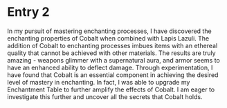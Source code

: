 # Entry 2
In my pursuit of mastering enchanting processes, I have discovered the enchanting properties of Cobalt when combined with Lapis Lazuli. The addition of Cobalt to enchanting processes imbues items with an ethereal quality that cannot be achieved with other materials. The results are truly amazing - weapons glimmer with a supernatural aura, and armor seems to have an enhanced ability to deflect damage. Through experimentation, I have found that Cobalt is an essential component in achieving the desired level of mastery in enchanting. In fact, I was able to upgrade my Enchantment Table to further amplify the effects of Cobalt. I am eager to investigate this further and uncover all the secrets that Cobalt holds.
